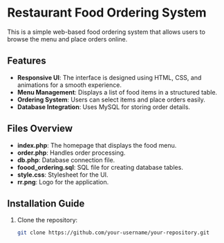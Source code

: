 # Restaurant Food Ordering System

This is a simple web-based food ordering system that allows users to browse the menu and place orders online.

## Features

- **Responsive UI**: The interface is designed using HTML, CSS, and animations for a smooth experience.
- **Menu Management**: Displays a list of food items in a structured table.
- **Ordering System**: Users can select items and place orders easily.
- **Database Integration**: Uses MySQL for storing order details.

## Files Overview

- **index.php**: The homepage that displays the food menu.
- **order.php**: Handles order processing.
- **db.php**: Database connection file.
- **foood_ordering.sql**: SQL file for creating database tables.
- **style.css**: Stylesheet for the UI.
- **rr.png**: Logo for the application.

## Installation Guide

1. Clone the repository:
   ```sh
   git clone https://github.com/your-username/your-repository.git
